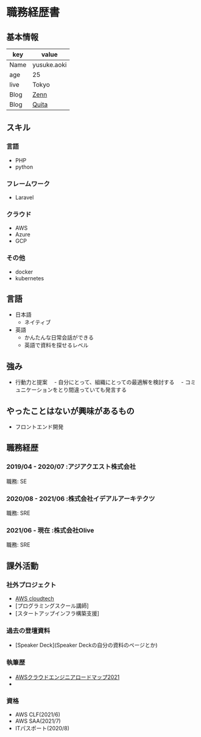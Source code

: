 # 職務経歴書

## 基本情報

|key|value|
|---|-----|
|Name|yusuke.aoki|
|age|25|
|live|Tokyo|
|Blog|[Zenn](https://zenn.dev/yuki_tech)|
|Blog|[Quita](https://qiita.com/yuki-tech)|

## スキル
### 言語
- PHP
- python

### フレームワーク
- Laravel

### クラウド
- AWS
- Azure
- GCP
### その他
- docker
- kubernetes

## 言語
- 日本語
  - ネイティブ
- 英語
  - かんたんな日常会話ができる
  - 英語で資料を探せるレベル

## 強み
- 行動力と提案
　- 自分にとって、組織にとっての最適解を検討する
　- コミュニケーションをとり間違っていても発言する

## やったことはないが興味があるもの
- フロントエンド開発

## 職務経歴

### 2019/04 - 2020/07 :アジアクエスト株式会社

職務: SE

### 2020/08 - 2021/06 :株式会社イデアルアーキテクツ

職務: SRE

### 2021/06 - 現在 :株式会社Olive

職務: SRE

## 課外活動

### 社外プロジェクト
* [AWS cloudtech](https://aws-cloud-tech.com/)
* [プログラミングスクール講師]
* [スタートアップインフラ構築支援]

### 過去の登壇資料
* [Speaker Deck](Speaker Deckの自分の資料のページとか)

### 執筆歴
* [AWSクラウドエンジニアロードマップ2021](https://qiita.com/KurokawaKouhei/items/4e9aa3b526f3f233bf85)
* 

### 資格
* AWS CLF(2021/6)
* AWS SAA(2021/7)
* ITパスポート(2020/8)
